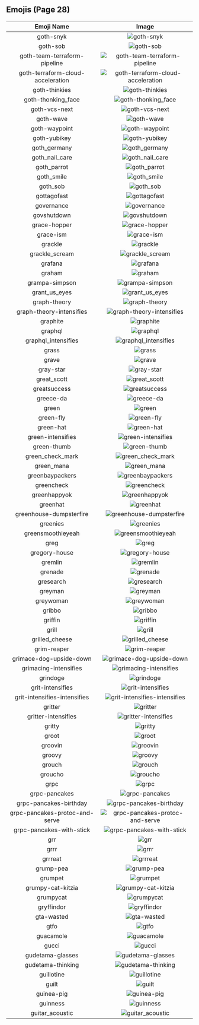 
  ## Emojis (Page 28)
  |Emoji Name|Image|
  | :-: | :-: |
  |goth-snyk| ![goth-snyk](/output/goth-snyk.png)|
  |goth-sob| ![goth-sob](/output/goth-sob.png)|
  |goth-team-terraform-pipeline| ![goth-team-terraform-pipeline](/output/goth-team-terraform-pipeline.png)|
  |goth-terraform-cloud-acceleration| ![goth-terraform-cloud-acceleration](/output/goth-terraform-cloud-acceleration.png)|
  |goth-thinkies| ![goth-thinkies](/output/goth-thinkies.png)|
  |goth-thonking_face| ![goth-thonking_face](/output/goth-thonking_face.png)|
  |goth-vcs-next| ![goth-vcs-next](/output/goth-vcs-next.png)|
  |goth-wave| ![goth-wave](/output/goth-wave.png)|
  |goth-waypoint| ![goth-waypoint](/output/goth-waypoint.png)|
  |goth-yubikey| ![goth-yubikey](/output/goth-yubikey.png)|
  |goth_germany| ![goth_germany](/output/goth_germany.png)|
  |goth_nail_care| ![goth_nail_care](/output/goth_nail_care.jpg)|
  |goth_parrot| ![goth_parrot](/output/goth_parrot.gif)|
  |goth_smile| ![goth_smile](/output/goth_smile.png)|
  |goth_sob| ![goth_sob](/output/goth_sob.jpg)|
  |gottagofast| ![gottagofast](/output/gottagofast)|
  |governance| ![governance](/output/governance.png)|
  |govshutdown| ![govshutdown](/output/govshutdown.png)|
  |grace-hopper| ![grace-hopper](/output/grace-hopper.png)|
  |grace-ism| ![grace-ism](/output/grace-ism.png)|
  |grackle| ![grackle](/output/grackle.png)|
  |grackle_scream| ![grackle_scream](/output/grackle_scream.png)|
  |grafana| ![grafana](/output/grafana.png)|
  |graham| ![graham](/output/graham.gif)|
  |grampa-simpson| ![grampa-simpson](/output/grampa-simpson.png)|
  |grant_us_eyes| ![grant_us_eyes](/output/grant_us_eyes.png)|
  |graph-theory| ![graph-theory](/output/graph-theory.png)|
  |graph-theory-intensifies| ![graph-theory-intensifies](/output/graph-theory-intensifies.gif)|
  |graphite| ![graphite](/output/graphite.png)|
  |graphql| ![graphql](/output/graphql.png)|
  |graphql_intensifies| ![graphql_intensifies](/output/graphql_intensifies.gif)|
  |grass| ![grass](/output/grass.jpg)|
  |grave| ![grave](/output/grave)|
  |gray-star| ![gray-star](/output/gray-star.png)|
  |great_scott| ![great_scott](/output/great_scott.png)|
  |greatsuccess| ![greatsuccess](/output/greatsuccess.jpg)|
  |greece-da| ![greece-da](/output/greece-da.png)|
  |green| ![green](/output/green)|
  |green-fly| ![green-fly](/output/green-fly.png)|
  |green-hat| ![green-hat](/output/green-hat)|
  |green-intensifies| ![green-intensifies](/output/green-intensifies.gif)|
  |green-thumb| ![green-thumb](/output/green-thumb.png)|
  |green_check_mark| ![green_check_mark](/output/green_check_mark)|
  |green_mana| ![green_mana](/output/green_mana.png)|
  |greenbaypackers| ![greenbaypackers](/output/greenbaypackers.png)|
  |greencheck| ![greencheck](/output/greencheck)|
  |greenhappyok| ![greenhappyok](/output/greenhappyok.gif)|
  |greenhat| ![greenhat](/output/greenhat.png)|
  |greenhouse-dumpsterfire| ![greenhouse-dumpsterfire](/output/greenhouse-dumpsterfire.gif)|
  |greenies| ![greenies](/output/greenies.png)|
  |greensmoothieyeah| ![greensmoothieyeah](/output/greensmoothieyeah.png)|
  |greg| ![greg](/output/greg.png)|
  |gregory-house| ![gregory-house](/output/gregory-house.jpg)|
  |gremlin| ![gremlin](/output/gremlin)|
  |grenade| ![grenade](/output/grenade.jpg)|
  |gresearch| ![gresearch](/output/gresearch.png)|
  |greyman| ![greyman](/output/greyman.png)|
  |greywoman| ![greywoman](/output/greywoman.png)|
  |gribbo| ![gribbo](/output/gribbo.png)|
  |griffin| ![griffin](/output/griffin.png)|
  |grill| ![grill](/output/grill.png)|
  |grilled_cheese| ![grilled_cheese](/output/grilled_cheese.png)|
  |grim-reaper| ![grim-reaper](/output/grim-reaper.png)|
  |grimace-dog-upside-down| ![grimace-dog-upside-down](/output/grimace-dog-upside-down.png)|
  |grimacing-intensifies| ![grimacing-intensifies](/output/grimacing-intensifies.gif)|
  |grindoge| ![grindoge](/output/grindoge)|
  |grit-intensifies| ![grit-intensifies](/output/grit-intensifies.gif)|
  |grit-intensifies-intensifies| ![grit-intensifies-intensifies](/output/grit-intensifies-intensifies.gif)|
  |gritter| ![gritter](/output/gritter.png)|
  |gritter-intensifies| ![gritter-intensifies](/output/gritter-intensifies.gif)|
  |gritty| ![gritty](/output/gritty.png)|
  |groot| ![groot](/output/groot.gif)|
  |groovin| ![groovin](/output/groovin.gif)|
  |groovy| ![groovy](/output/groovy.png)|
  |grouch| ![grouch](/output/grouch.jpg)|
  |groucho| ![groucho](/output/groucho.png)|
  |grpc| ![grpc](/output/grpc.png)|
  |grpc-pancakes| ![grpc-pancakes](/output/grpc-pancakes.png)|
  |grpc-pancakes-birthday| ![grpc-pancakes-birthday](/output/grpc-pancakes-birthday.png)|
  |grpc-pancakes-protoc-and-serve| ![grpc-pancakes-protoc-and-serve](/output/grpc-pancakes-protoc-and-serve.png)|
  |grpc-pancakes-with-stick| ![grpc-pancakes-with-stick](/output/grpc-pancakes-with-stick.png)|
  |grr| ![grr](/output/grr.gif)|
  |grrr| ![grrr](/output/grrr.gif)|
  |grrreat| ![grrreat](/output/grrreat.jpg)|
  |grump-pea| ![grump-pea](/output/grump-pea.png)|
  |grumpet| ![grumpet](/output/grumpet.png)|
  |grumpy-cat-kitzia| ![grumpy-cat-kitzia](/output/grumpy-cat-kitzia.jpg)|
  |grumpycat| ![grumpycat](/output/grumpycat.png)|
  |gryffindor| ![gryffindor](/output/gryffindor.png)|
  |gta-wasted| ![gta-wasted](/output/gta-wasted.png)|
  |gtfo| ![gtfo](/output/gtfo.png)|
  |guacamole| ![guacamole](/output/guacamole.png)|
  |gucci| ![gucci](/output/gucci.jpg)|
  |gudetama-glasses| ![gudetama-glasses](/output/gudetama-glasses.png)|
  |gudetama-thinking| ![gudetama-thinking](/output/gudetama-thinking.png)|
  |guillotine| ![guillotine](/output/guillotine.png)|
  |guilt| ![guilt](/output/guilt.jpg)|
  |guinea-pig| ![guinea-pig](/output/guinea-pig.png)|
  |guinness| ![guinness](/output/guinness.png)|
  |guitar_acoustic| ![guitar_acoustic](/output/guitar_acoustic.png)|
  
